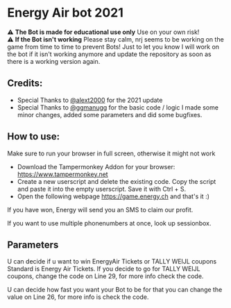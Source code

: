 # Energy Air bot 2021
⚠️ **The Bot is made for educational use only** Use on your own risk!  
⚠️ **If the Bot isn't working** Please stay calm, nrj seems to be working on the game from time to time to prevent Bots!
Just to let you know I will work on the bot if it isn't working anymore and update the repository as soon as there is a working version again.
## Credits:
- Special Thanks to [@alext2000](https://github.com/alext2000/) for the 2021 update  
- Special Thanks to [@ggmanugg](https://github.com/ggmanugg/) for the basic code / logic
I made some minor changes, added some parameters and did some bugfixes.
## How to use:
Make sure to run your browser in full screen, otherwise it might not work
- Download the Tampermonkey Addon for your browser: https://www.tampermonkey.net
- Create a new userscript and delete the existing code. Copy the script and paste it into the empty userscript. Save it with Ctrl + S.
- Open the following webpage https://game.energy.ch and that's it :)

If you have won, Energy will send you an SMS to claim our profit.

If you want to use multiple phonenumbers at once, look up sessionbox.
## Parameters
U can decide if u want to win EnergyAir Tickets or TALLY WEIJL coupons
Standard is Energy Air Tickets. If you decide to go for TALLY WEIJL coupons, change the code on Line 29, for more info check the code.

U can decide how fast you want your Bot to be for that you can change the value on Line 26, for more info is check the code.

